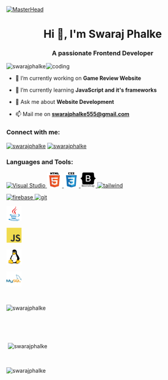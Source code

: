   [![MasterHead](https://user-images.githubusercontent.com/80781196/190216139-7697aa5a-c9a0-4bd6-80bf-3aca76a2e1c8.gif)](https://SwarajPhalke.io)
<h1 align="center">Hi 👋, I'm Swaraj Phalke</h1>
<h3 align="center">A passionate Frontend Developer</h3>
<img align="right" alt="coding" width="400" src="https://i.pinimg.com/originals/81/17/8b/81178b47a8598f0c81c4799f2cdd4057.gif"


<p align="left"> <img src="https://komarev.com/ghpvc/?username=swarajphalke&label=Profile%20views&color=0e75b6&style=flat" alt="swarajphalke" /> </p>

 

- 🔭 I’m currently working on **Game Review Website**

- 🌱 I’m currently learning **JavaScript and it's frameworks**

- 💬 Ask me about **Website Development**

- 📫 Mail me on **swarajphalke555@gmail.com**

<h3 align="left">Connect with me:</h3>
<p align="left">
 <a href="https://twitter.com/swarajphalke" target="blank"><img align="center" src="https://raw.githubusercontent.com/rahuldkjain/github-profile-readme-generator/master/src/images/icons/Social/twitter.svg" alt="swarajphalke" height="30" width="38" /></a>
 <a href="https://linkedin.com/in/Swaraj-Phalke" target="blank"><img align="center" src="https://raw.githubusercontent.com/rahuldkjain/github-profile-readme-generator/master/src/images/icons/Social/linked-in-alt.svg" alt="swarajphalke" height="30" width="40" /></a>
</p>

<h3 align="left">Languages and Tools:</h3>

<p align="left"> <a   href="https://code.visualstudio.com/" rel="nofollow" target="_blank"  > <img src="https://uxwing.com/wp-content/themes/uxwing/download/brands-and-social-media/visual-studio-code-icon.png"  alt="Visual Studio " width="40" height="40"/> </a> <a href="https://www.w3.org/html/" target="_blank" rel="noreferrer"> <img src="https://raw.githubusercontent.com/devicons/devicon/master/icons/html5/html5-original-wordmark.svg" alt="html5" width="40" height="40"/> </a><a  href="https://www.w3schools.com/css/" target="_blank" rel="noreferrer"> <img src="https://raw.githubusercontent.com/devicons/devicon/master/icons/css3/css3-original-wordmark.svg" alt="css3" width="40" height="40"/> </a><a   href="https://getbootstrap.com" target="_blank" rel="noreferrer"> <img src="https://raw.githubusercontent.com/devicons/devicon/master/icons/bootstrap/bootstrap-plain-wordmark.svg" alt="bootstrap" width="40" height="40"/> </a> <a href="https://tailwindcss.com/" target="_blank" rel="noreferrer"> <img src="https://www.vectorlogo.zone/logos/tailwindcss/tailwindcss-icon.svg" alt="tailwind" width="40" height="40"/> </a> 
  
  
  
  <a  href="https://firebase.google.com/" target="_blank" rel="noreferrer"> <img src="https://www.vectorlogo.zone/logos/firebase/firebase-icon.svg" alt="firebase" width="40" height="40"/> </a>
  <a href="https://git-scm.com/" target="_blank" rel="noreferrer"> <img src="https://www.vectorlogo.zone/logos/git-scm/git-scm-icon.svg" alt="git" width="40" height="40"/> </a> 
  
 
  
  <a href="https://www.java.com" target="_blank" rel="noreferrer"> <img src="https://raw.githubusercontent.com/devicons/devicon/master/icons/java/java-original.svg" alt="java" width="40" height="40"/> </a>
  
  <a href="https://developer.mozilla.org/en-US/docs/Web/JavaScript" target="_blank" rel="noreferrer"> <img src="https://raw.githubusercontent.com/devicons/devicon/master/icons/javascript/javascript-original.svg" alt="javascript" width="40" height="40"/> </a>
  
  <a href="https://www.linux.org/" target="_blank" rel="noreferrer"> <img src="https://raw.githubusercontent.com/devicons/devicon/master/icons/linux/linux-original.svg" alt="linux" width="40" height="40"/> </a>
  
  <a href="https://www.mysql.com/" target="_blank" rel="noreferrer"> <img src="https://raw.githubusercontent.com/devicons/devicon/master/icons/mysql/mysql-original-wordmark.svg" alt="mysql" width="40" height="40"/> </a>
  
  </p>
<br>
<p><img align="left" src="https://github-readme-stats.vercel.app/api/top-langs?username=swarajphalke&show_icons=true&locale=en&layout=compact" alt="swarajphalke" /></p>
<br>
<br>
<br>
<br>
<br>

<p>&nbsp;<img align="center" src="https://github-readme-stats.vercel.app/api?username=swarajphalke&show_icons=true&locale=en" alt="swarajphalke" /></p>
<br>

<p><img align="center" src="https://github-readme-streak-stats.herokuapp.com/?user=swarajphalke&" alt="swarajphalke" /></p>
